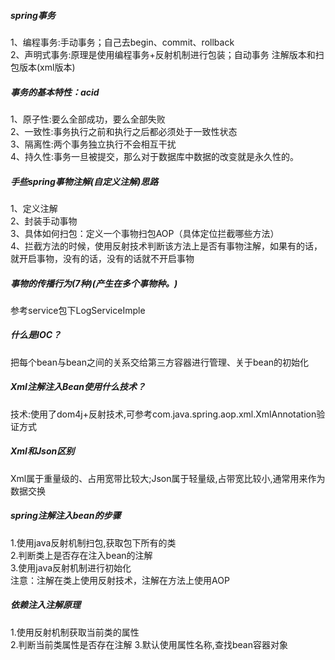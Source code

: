 ##### spring事务
1、编程事务:手动事务；自己去begin、commit、rollback     
2、声明式事务:原理是使用编程事务+反射机制进行包装；自动事务 注解版本和扫包版本(xml版本)     
##### 事务的基本特性：acid
1、原子性:要么全部成功，要么全部失败   
2、一致性:事务执行之前和执行之后都必须处于一致性状态     
3、隔离性:两个事务独立执行不会相互干扰    
4、持久性:事务一旦被提交，那么对于数据库中数据的改变就是永久性的。    
##### 手些spring事物注解(自定义注解)思路
1、定义注解    
2、封装手动事物    
3、具体如何扫包：定义一个事物扫包AOP（具体定位拦截哪些方法）      
4、拦截方法的时候，使用反射技术判断该方法上是否有事物注解，如果有的话，就开启事物，没有的话，没有的话就不开启事物
##### 事物的传播行为(7种)(产生在多个事物种。)
参考service包下LogServiceImple
##### 什么是IOC？
把每个bean与bean之间的关系交给第三方容器进行管理、关于bean的初始化
##### Xml注解注入Bean使用什么技术？
技术:使用了dom4j+反射技术,可参考com.java.spring.aop.xml.XmlAnnotation验证方式
##### Xml和Json区别
Xml属于重量级的、占用宽带比较大;Json属于轻量级,占带宽比较小,通常用来作为数据交换
##### spring注解注入bean的步骤
1.使用java反射机制扫包,获取包下所有的类      
2.判断类上是否存在注入bean的注解      
3.使用java反射机制进行初始化     
注意：注解在类上使用反射技术，注解在方法上使用AOP   
##### 依赖注入注解原理
1.使用反射机制获取当前类的属性    
2.判断当前类属性是否存在注解
3.默认使用属性名称,查找bean容器对象 


